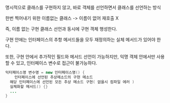 명시적으로 클래스를 구현하지 않고, 바로 객체를 선언하면서 클래스를 선언하는 방식

한번 찍어내기 위한 이름없는 클래스 -> 이름이 없어 재호출 X

즉, 이름 없는 구현 클래스 선언과 동시에 구현 객체 행성한다.

구현 안에는 인터페이스의 추항 메서드들을 모두 재정의하는 실체 메서드가 있어야 한다.

또한, 구현 안에서 추가적인 필드와 메서드 선언이 가능하지만, 익명 객체 안에서만 사용할 수 있고, 인터페이스 변수로 접근이 불가능하다.

``` java
익터페이스명 변수명 = new 인터페이스명() {
	인터페이스에 선언된 추상메소드의 구현 메소드
  해당 인터페이스에 선언된 모든 추상 메소드 구현( 없을시 컴파일 에러 )
  실체화할 메서드() {}
  ...
}
```


